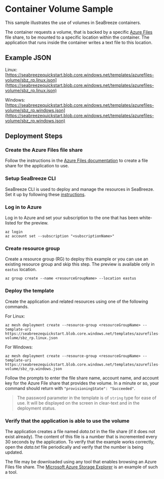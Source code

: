 # Container Volume Sample
This sample illustrates the use of volumes in SeaBreeze containers.

The container requests a volume, that is backed by a specific [Azure Files](https://docs.microsoft.com/azure/storage/files/storage-files-introduction) file share, to be mounted to a specific location within the container. The application that runs inside the container writes a text file to this location.

## Example JSON

Linux: [https://seabreezequickstart.blob.core.windows.net/templates/azurefiles-volume/sbz_rp.linux.json](https://seabreezequickstart.blob.core.windows.net/templates/azurefiles-volume/sbz_rp.linux.json)

Windows: [https://seabreezequickstart.blob.core.windows.net/templates/azurefiles-volume/sbz_rp.windows.json](https://seabreezequickstart.blob.core.windows.net/templates/azurefiles-volume/sbz_rp.windows.json)

## Deployment Steps

### Create the Azure Files file share
Follow the instructions in the [Azure Files documentation](https://docs.microsoft.com/en-us/azure/storage/files/storage-how-to-create-file-share) to create a file share for the application to use.

### Setup SeaBreeze CLI
SeaBreeze CLI is used to deploy and manage the resources in SeaBreeze. Set it up by following these [instructions](./cli-setup.md).

### Log in to Azure
Log in to Azure and set your subscription to the one that has been white-listed for the preview.

```cli
az login
az account set --subscription "<subscriptionName>"
```

### Create resource group
Create a resource group (RG) to deploy this example or you can use an existing resource group and skip this step. The preview is available only in `eastus` location.

```cli
az group create --name <resourceGroupName> --location eastus
```

### Deploy the template
Create the application and related resources using one of the following commands.

For Linux:

```cli
az mesh deployment create --resource-group <resourceGroupName> --template-uri https://seabreezequickstart.blob.core.windows.net/templates/azurefiles-volume/sbz_rp.linux.json
```

For Windows:

```cli
az mesh deployment create --resource-group <resourceGroupName> --template-uri https://seabreezequickstart.blob.core.windows.net/templates/azurefiles-volume/sbz_rp.windows.json
```

Follow the prompts to enter the file share name, account name, and account key for the Azure File share that provides the volume. In a minute or so, your command should return with `"provisioningState": "Succeeded"`.

> The password parameter in the template is of `string` type for ease of use. It will be displayed on the screen in clear-text and in the deployment status.

### Verify that the application is able to use the volume
The application creates a file named _data.txt_ in the file share (if it does not exist already). The content of this file is a number that is incremented every 30 seconds by the application. To verify that the example works correctly, open the _data.txt_ file periodically and verify that the number is being updated.

The file may be downloaded using any tool that enables browsing an Azure Files file share. The [Microsoft Azure Storage Explorer](https://azure.microsoft.com/en-us/features/storage-explorer/) is an example of such a tool.

